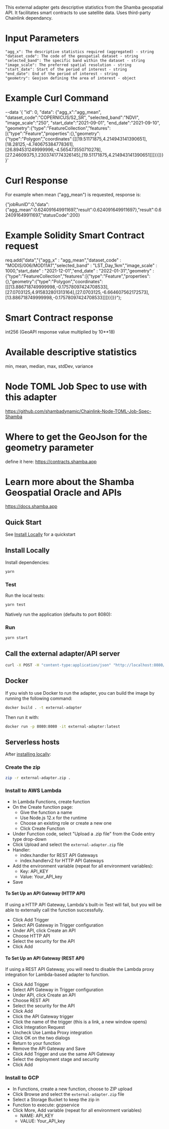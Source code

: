 This external adapter gets descriptive statistics from the Shamba geospatial API. It facilitates smart contracts to use satellite data.
Uses third-party Chainlink dependancy.

# Input Parameters

    "agg_x": The descriptive statistics required (aggregated) - string
    "dataset_code": The code of the geospatial dataset - string
    "selected_band": The specific band within the dataset - string
    "image_scale": The preferred spatial resolution - string
    "start_date": Start of the period of interest - string
    "end_date": End of the period of interest - string
    "geometry": Geojson defining the area of interest - object

# Example Curl Command
   --data '{ "id": 0, "data": {"agg_x":"agg_mean", "dataset_code":"COPERNICUS/S2_SR", "selected_band":"NDVI", "image_scale":"250", "start_date":"2021-09-01", "end_date":"2021-09-10", "geometry":{"type":"FeatureCollection","features":[{"type":"Feature","properties":{},"geometry":{"type":"Polygon","coordinates":[[[19.51171875,4.214943141390651],[18.28125,-4.740675384778361],[26.894531249999996,-4.565473550710278],[27.24609375,1.2303741774326145],[19.51171875,4.214943141390651]]]}}]}} }'


# Curl Response

For example when mean ("agg_mean") is requested, response is:


{"jobRunID":0,"data":{"agg_mean":0.624091649911697,"result":0.624091649911697},"result":0.624091649911697,"statusCode":200}

# Example Solidity Smart Contract request 
 
 req.add("data","{\"agg_x\" : \"agg_mean\",\"dataset_code\" : \"MODIS/006/MOD11A1\",\"selected_band\" : \"LST_Day_1km\",\"image_scale\" : 1000,\"start_date\" : \"2021-12-01\",\"end_date\" : \"2022-01-31\",\"geometry\" : {\"type\":\"FeatureCollection\",\"features\":[{\"type\":\"Feature\",\"properties\":{},\"geometry\":{\"type\":\"Polygon\",\"coordinates\":[[[13.886718749999998,-0.17578097424708533],[27.0703125,4.915832801313164],[27.0703125,-6.664607562172573],[13.886718749999998,-0.17578097424708533]]]}}]}}");

# Smart Contract response
  int256  (GeoAPI response value multiplied by 10**18)

# Available descriptive statistics
 min, mean, median, max, stdDev, variance

# Node TOML Job Spec to use with this adapter

 https://github.com/shambadynamic/Chainlink-Node-TOML-Job-Spec-Shamba

# Where to get the GeoJson for the geometry parameter
 define it here:  https://contracts.shamba.app

# Learn more about the Shamba Geospatial Oracle and APIs

 https://docs.shamba.app


## Quick Start

See [Install Locally](#install-locally) for a quickstart

## Install Locally

Install dependencies:

```bash
yarn
```

### Test

Run the local tests:

```bash
yarn test
```

Natively run the application (defaults to port 8080):

### Run

```bash
yarn start
```

## Call the external adapter/API server

```bash
curl -X POST -H "content-type:application/json" "http://localhost:8080/" --data '{ "id": 0, ***enter request example above***'
```

## Docker

If you wish to use Docker to run the adapter, you can build the image by running the following command:

```bash
docker build . -t external-adapter
```

Then run it with:

```bash
docker run -p 8080:8080 -it external-adapter:latest
```

## Serverless hosts

After [installing locally](#install-locally):

### Create the zip

```bash
zip -r external-adapter.zip .
```

### Install to AWS Lambda

- In Lambda Functions, create function
- On the Create function page:
  - Give the function a name
  - Use Node.js 12.x for the runtime
  - Choose an existing role or create a new one
  - Click Create Function
- Under Function code, select "Upload a .zip file" from the Code entry type drop-down
- Click Upload and select the `external-adapter.zip` file
- Handler:
    - index.handler for REST API Gateways
    - index.handlerv2 for HTTP API Gateways
- Add the environment variable (repeat for all environment variables):
  - Key: API_KEY
  - Value: Your_API_key
- Save

#### To Set Up an API Gateway (HTTP API)

If using a HTTP API Gateway, Lambda's built-in Test will fail, but you will be able to externally call the function successfully.

- Click Add Trigger
- Select API Gateway in Trigger configuration
- Under API, click Create an API
- Choose HTTP API
- Select the security for the API
- Click Add

#### To Set Up an API Gateway (REST API)

If using a REST API Gateway, you will need to disable the Lambda proxy integration for Lambda-based adapter to function.

- Click Add Trigger
- Select API Gateway in Trigger configuration
- Under API, click Create an API
- Choose REST API
- Select the security for the API
- Click Add
- Click the API Gateway trigger
- Click the name of the trigger (this is a link, a new window opens)
- Click Integration Request
- Uncheck Use Lamba Proxy integration
- Click OK on the two dialogs
- Return to your function
- Remove the API Gateway and Save
- Click Add Trigger and use the same API Gateway
- Select the deployment stage and security
- Click Add

### Install to GCP

- In Functions, create a new function, choose to ZIP upload
- Click Browse and select the `external-adapter.zip` file
- Select a Storage Bucket to keep the zip in
- Function to execute: gcpservice
- Click More, Add variable (repeat for all environment variables)
  - NAME: API_KEY
  - VALUE: Your_API_key

